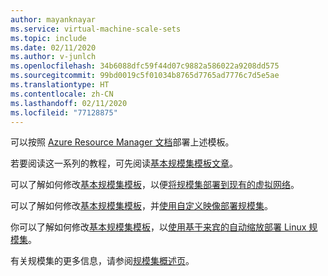 ```yaml
---
author: mayanknayar
ms.service: virtual-machine-scale-sets
ms.topic: include
ms.date: 02/11/2020
ms.author: v-junlch
ms.openlocfilehash: 34b6088dfc59f44d07c9882a586022a9208dd575
ms.sourcegitcommit: 99bd0019c5f01034b8765d7765ad7776c7d5e5ae
ms.translationtype: HT
ms.contentlocale: zh-CN
ms.lasthandoff: 02/11/2020
ms.locfileid: "77128875"
---
```

可以按照 [Azure Resource Manager 文档](../articles/azure-resource-manager/templates/deploy-powershell.md)部署上述模板。

若要阅读这一系列的教程，可先阅读[基本规模集模板文章](../articles/virtual-machine-scale-sets/virtual-machine-scale-sets-mvss-start.md)。

可以了解如何修改[基本规模集模板](../articles/virtual-machine-scale-sets/virtual-machine-scale-sets-mvss-start.md)，以便[将规模集部署到现有的虚拟网络](../articles/virtual-machine-scale-sets/virtual-machine-scale-sets-mvss-existing-vnet.md)。

可以了解如何修改[基本规模集模板](../articles/virtual-machine-scale-sets/virtual-machine-scale-sets-mvss-start.md)，并[使用自定义映像部署规模集](../articles/virtual-machine-scale-sets/virtual-machine-scale-sets-mvss-custom-image.md)。

你可以了解如何修改[基本规模集模板](../articles/virtual-machine-scale-sets/virtual-machine-scale-sets-mvss-start.md)，以[使用基于来宾的自动缩放部署 Linux 规模集](../articles/virtual-machine-scale-sets/virtual-machine-scale-sets-mvss-guest-based-autoscale-linux.md)。

有关规模集的更多信息，请参阅[规模集概述页](../articles/virtual-machine-scale-sets/virtual-machine-scale-sets-overview.md)。

